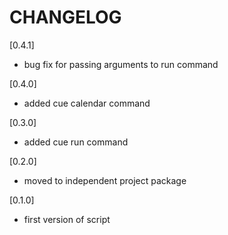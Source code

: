 # CHANGELOG
       
                         
[0.4.1]
- bug fix for passing arguments to run command      
                                      
[0.4.0]
- added cue calendar command   

[0.3.0]
- added cue run command         

[0.2.0]
- moved to independent project package         

[0.1.0]
- first version of script 
